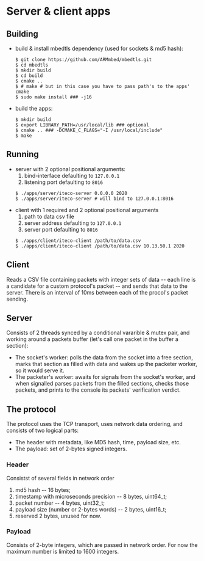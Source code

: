 # Server & client apps

## Building
 * build & install mbedtls dependency (used for sockets & md5 hash):
   ```shell
   $ git clone https://github.com/ARMmbed/mbedtls.git
   $ cd mbedtls
   $ mkdir build
   $ cd build
   $ cmake ..
   $ # make # but in this case you have to pass path's to the apps' cmake
   $ sudo make install ### -j16
   ```
 * build the apps:
   ```shell
   $ mkdir build
   $ export LIBRARY_PATH=/usr/local/lib ### optional
   $ cmake .. ### -DCMAKE_C_FLAGS="-I /usr/local/include"
   $ make
   ```

## Running
 * server with 2 optional positional arguments:
   1. bind-interface defaulting to `127.0.0.1`
   2. listening port defaulting to `8016`
   ```shell
   $ ./apps/server/iteco-server 0.0.0.0 2020
   $ ./apps/server/iteco-server # will bind to 127.0.0.1:8016
   ```
 * client with 1 required and 2 optional positional arguments
   1. path to data csv file
   2. server address defaulting to `127.0.0.1`
   3. server port defaulting to `8016`
   ```shell
   $ ./apps/client/iteco-client /path/to/data.csv
   $ ./apps/client/iteco-client /path/to/data.csv 10.13.50.1 2020
   ```

## Client
Reads a CSV file containing packets with integer sets of data -- each line is a candidate for a custom protocol's packet -- and sends that data to the server.
There is an interval of 10ms between each of the procol's packet sending.

## Server
Consists of 2 threads synced by a conditional vararible & mutex pair, and working around a packets buffer (let's call one packet in the buffer a section):
 * The socket's worker: polls the data from the socket into a free section, marks that section as filled with data and wakes up the packeter worker, so it would serve it.
 * The packeter's worker: awaits for signals from the socket's worker, and when signalled parses packets from the filled sections, checks those packets, and prints to the console its packets' verification verdict.

## The protocol
The protocol uses the TCP transport, uses network data ordering, and consists of two logical parts:
 * The header with metadata, like MD5 hash, time, payload size, etc.
 * The payload: set of 2-bytes signed integers.

### Header
Consistst of several fields in network order
 1. md5 hash -- 16 bytes;
 2. timestamp with microseconds precision -- 8 bytes, uint64_t;
 3. packet number -- 4 bytes, uint32_t;
 4. payload size (number or 2-bytes words) -- 2 bytes, uint16_t;
 5. reserved 2 bytes, unused for now.

### Payload
Consists of 2-byte integers, which are passed in network order.
For now the maximum number is limited to 1600 integers.